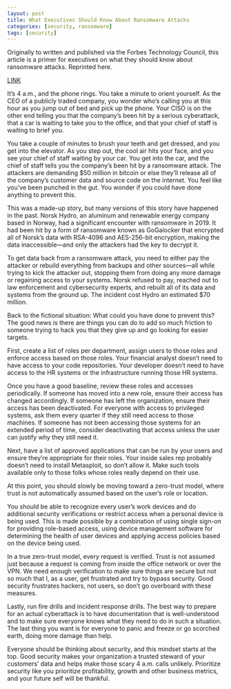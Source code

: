 ```yaml
---
layout: post
title: What Executives Should Know About Ransomware Attacks
categories: [security, ransomware]
tags: [security]
---
```


Originally to written and published via the Forbes Technology Council, this article is a primer for executives on what they should know about ransomware attacks. Reprinted here.

[LINK](https://www.forbes.com/councils/forbestechcouncil/2024/11/06/what-executives-should-know-about-ransomware-attacks/)


It’s 4 a.m., and the phone rings. You take a minute to orient yourself. As the CEO of a publicly traded company, you wonder who’s calling you at this hour as you jump out of bed and pick up the phone. Your CISO is on the other end telling you that the company’s been hit by a serious cyberattack, that a car is waiting to take you to the office, and that your chief of staff is waiting to brief you.

You take a couple of minutes to brush your teeth and get dressed, and you get into the elevator. As you step out, the cool air hits your face, and you see your chief of staff waiting by your car. You get into the car, and the chief of staff tells you the company’s been hit by a ransomware attack. The attackers are demanding $50 million in bitcoin or else they’ll release all of the company’s customer data and source code on the internet. You feel like you’ve been punched in the gut. You wonder if you could have done anything to prevent this.

This was a made-up story, but many versions of this story have happened in the past. Norsk Hydro, an aluminum and renewable energy company based in Norway, had a significant encounter with ransomware in 2019. It had been hit by a form of ransomware known as GoGalocker that encrypted all of Norsk’s data with RSA-4096 and AES-256-bit encryption, making the data inaccessible—and only the attackers had the key to decrypt it.

To get data back from a ransomware attack, you need to either pay the attacker or rebuild everything from backups and other sources—all while trying to kick the attacker out, stopping them from doing any more damage or regaining access to your systems. Norsk refused to pay, reached out to law enforcement and cybersecurity experts, and rebuilt all of its data and systems from the ground up. The incident cost Hydro an estimated $70 million.

Back to the fictional situation: What could you have done to prevent this? The good news is there are things you can do to add so much friction to someone trying to hack you that they give up and go looking for easier targets.

First, create a list of roles per department, assign users to those roles and enforce access based on those roles. Your financial analyst doesn’t need to have access to your code repositories. Your developer doesn’t need to have access to the HR systems or the infrastructure running those HR systems.

Once you have a good baseline, review these roles and accesses periodically. If someone has moved into a new role, ensure their access has changed accordingly. If someone has left the organization, ensure their access has been deactivated. For everyone with access to privileged systems, ask them every quarter if they still need access to those machines. If someone has not been accessing those systems for an extended period of time, consider deactivating that access unless the user can justify why they still need it.

Next, have a list of approved applications that can be run by your users and ensure they’re appropriate for their roles. Your inside sales rep probably doesn’t need to install Metasploit, so don’t allow it. Make such tools available only to those folks whose roles really depend on their use.

At this point, you should slowly be moving toward a zero-trust model, where trust is not automatically assumed based on the user’s role or location.

You should be able to recognize every user’s work devices and do additional security verifications or restrict access when a personal device is being used. This is made possible by a combination of using single sign-on for providing role-based access, using device management software for determining the health of user devices and applying access policies based on the device being used.

In a true zero-trust model, every request is verified. Trust is not assumed just because a request is coming from inside the office network or over the VPN. We need enough verification to make sure things are secure but not so much that I, as a user, get frustrated and try to bypass security. Good security frustrates hackers, not users, so don’t go overboard with these measures.

Lastly, run fire drills and incident response drills. The best way to prepare for an actual cyberattack is to have documentation that is well-understood and to make sure everyone knows what they need to do in such a situation. The last thing you want is for everyone to panic and freeze or go scorched earth, doing more damage than help.

Everyone should be thinking about security, and this mindset starts at the top. Good security makes your organization a trusted steward of your customers’ data and helps make those scary 4 a.m. calls unlikely. Prioritize security like you prioritize profitability, growth and other business metrics, and your future self will be thankful.
